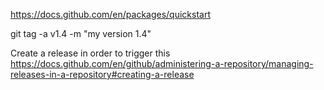https://docs.github.com/en/packages/quickstart

git tag -a v1.4 -m "my version 1.4"

Create a release in order to trigger this
https://docs.github.com/en/github/administering-a-repository/managing-releases-in-a-repository#creating-a-release
